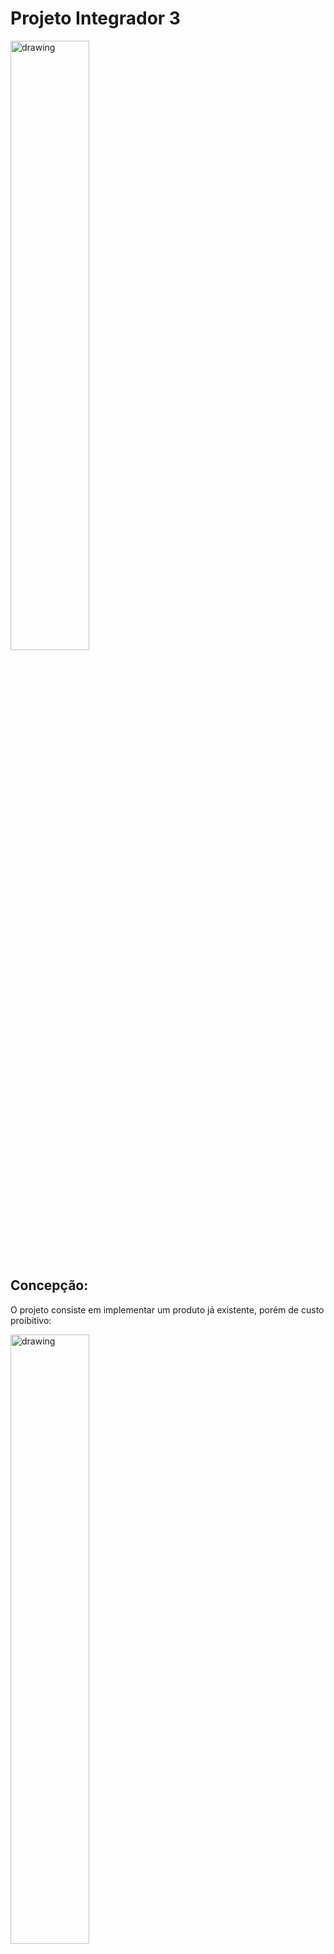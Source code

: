 # Projeto Integrador 3
<img src="https://user-images.githubusercontent.com/17687969/207394502-023f39c8-d682-4d9e-b9fc-01e98b6d5a4a.jpg" alt="drawing" width="50%"/>

## Concepção:

O projeto consiste em implementar um produto já existente, porém de custo proibitivo:

<img src="https://user-images.githubusercontent.com/17687969/207396438-5dea248a-152a-49d1-897b-841934cdbb2c.png" alt="drawing" width="50%"/>

Este é uma placar de Esgrima, para a modalidade Épée, sua função é avaliar se o ataque da espada dos jogadores foi válido.

O objvetivo é implemantar esta funcionalidade com o menor custo possível.

## Design:

O Desing externo terá como base o sistema comercial, já que vem sendo utilizado pelos esportistas que estão acostumados com seu método de funcionamento.
Já o desing interno será construido ao redor do microcontrolador ESP32, que possui capacidade de transmissão sem fio á longa distância, ACD interno, e nessa versão LOLIN32 Lite, também possui capacidade de carregar e funcionar através de uma célula de lítio, que será a fonte de energia para os transmissores dos jogadores.

### Regras de funcionamento do equipamento oficial:

  O sistema oficial, utilizado nas olimpíadas por exemplo, é ligado através de cabos conectados nas costas do jogadores e mantido tensionado por um sistema de polias, este é monitorado á uma velocidade de 500Hz, ou seja, o tempo máximo de detecção é de 2ms, o sistema também indetifica empates, quando os dois jogadores obtém um toque válido em um invertavo inferior á 40ms, acendendo os dois lados do placar

Construção padrão da espada:

![image](https://user-images.githubusercontent.com/17687969/207399514-a4f31b9b-77c6-456a-bf90-6ee5c1d06391.png)

A espada elétrica possui 3 contatos:
* Guard: É conectado ao terra, também está presente no cabo da espada, fazendo contado direto com o corpo do jogador
* Tip e Return Tip: Eles conectam um push button que está na ponta da espada leitura, enviando e recebando um sinal

### Analisando o Sistema Comercial:

![image](https://user-images.githubusercontent.com/17687969/207403761-3cff4c21-5a13-4ee1-bafd-dd9cb72e99c3.png)

Esta é a parte analógica do sistema, notasse que ele possui um capacitor variável, que provavelmente é utilizado para a regulação de um ressonador, considerando o indutor ao lado na mesma parte do circuito.

![image](https://user-images.githubusercontent.com/17687969/207403809-dec8dfef-bd0c-455a-9687-8d5b82bf30b4.png)

  Sinal emitido do aparelho capturado pelo osciloscópio, sem a espada, aparentemente a oscilação está sub amortecida, o que índica que se espera alguma capacitância da espada, afim de trazer próximo á ressonância.

![image](https://user-images.githubusercontent.com/17687969/207403854-87014f6a-c9e2-45fd-b77c-828c1e6fdf6c.png)

  Em cinza é a forma de onda padrão, com a espada tocando em uma  não condutiva, e em amarelo é o sinal com menor capacitância possível que pode ser lido, no caso foi utilizado uma forma pequena de alumínio, o pico no momento t=0 é quando se obtém pressão suficiente para fechar o contato na ponta da espada, notasse que a tensão AC antes do toque é a mesma até poucos microssegundos antes do contado ser fechado, indicando que a partir daquele ponto a espada já estava em contato com a superfície metálica antes da detecção da chave, após o pico de tensão, a componente DC estabiliza para próximo de 0V, indicando a ponta pressionada, e a componente AC agora estabilizada, está cerca de 100mV menor que a referência em cinza, indicando que esta queda é o métrica de detecção que este sistema utiliza.

## Implementação:

### Escolhendo pricípio de funcionamento:

Como nenhuma patente relacionada ao assunto descrimina os valores médios de capacitância, será explorado a seguinte metodologia:

[Circuits and Techniques for Implementing Capacitive Touch Sensing - Technical Articles (allaboutcircuits.com)](https://www.allaboutcircuits.com/technical-articles/circuits-and-techniques-for-implementing-capacitive-touch-sensing/)

Com esta forma espera-se encontrar uma faixa de queda da constante RC, gerada por uma onda quadrada, que esteja em uma faixa de velocidade e tensão legível para o ADC de um microcontrolador.


Testando as leituras com esp32 conectado ao computador:

![image](https://user-images.githubusercontent.com/17687969/207406633-91598bcb-ceae-4028-9618-7d58fddf2514.png)

Em laranja as medidas diretas do adc, e em vermelho a média dos últimos 500 valores, estes valores são referentes apenas à medida da capacitância parasita da protoboard, em paralelo com um resistor de 1MΩ.

Colocando o esp32 em uma bateria e lendo os valores via rede a partir de outro esp32, exceto pela bateria, a metodologia se manteve a mesma:

![image](https://user-images.githubusercontent.com/17687969/207406713-fd8b4566-701f-48f2-8c86-d113d3336099.png)

Medindo um capacitor de 2.2pF na protoboard:

![image](https://user-images.githubusercontent.com/17687969/207406842-03669e8f-c8c9-48b5-a474-4ff941f58206.png)

Provando que a leitura de baixas capacitâncias por este método é possível


### Novas medidas (peak hold):

Estas medidas foram adiquiridas pelo miconcontrolador, já na bateria, com um resistor de descarga de 100KΩ 

![image](https://user-images.githubusercontent.com/17687969/207407322-c9c9fd02-e622-4755-a109-6d8c2b7c402b.png)

Apesar de uma excelente diferença de valores, ela é majoritáriamenta causada pela capacitância do cabo, pois apenas dois cabos estão conectados até o momento que em que pushbutton é apertado, conectando o terceiro fio ao microcontrolador, causando o aumento de capacitância mesmo para um sinal não condutivo, o sinal real é apenas cerca de 30 pontos ( de 4096 ) entre o sinal condutivo e não condutivo.

Baseado nos valores medidos foi levantado o seguinte modelo:

![image](https://user-images.githubusercontent.com/17687969/207423661-31de1535-7c75-4801-ba0e-e7f2a7e4a22e.png)

Sendo C1, 435pF, a capacitância do cabo, e a capacitância da forma de alumínio está estimada em cerca de 20pF em paralelo com C1

### Mudando estratégia: 
Formar um segundo filtro RC para cancelar os efeitos do terceiro fio sendo ligado em paralelo com o segundo fio, somando essas capacitâncias, para tal basta adicionar um segundo resistor que é acoplado quando o botão da ponta é pressionado.

Eureka! Neste ambiente de testes foi possível notar que a geometria do cabo tem um fator crucial nos valores de capacitância dos fios 2 e 3, mais precisamente, que a relação de capacitância entre eles é sempre a mesma, considerando que ambos tem exatamente o memo comprimento, e, a mesma distância do cabo ligado ao terra, é possível avaliar que a capacitância do fio 3 é sempre cerca de 33% do valor do fio 2, sabendo disso, basta conectar um resistor de valor 3 vezes R1, neste caso, 300KΩ para de certa forma, cancelar os efeitos de capacitância do fio 3 sobre a medição, retirando a nescessidade do usuário de calibrar o equipamento.

Teste feito com 100kΩ no segundo fio, como retorno de sinal do botão e 300kΩ no terceiro fio, utilizado como medida do filtro RC, o momento em que o ruído cessa é onde o botão foi apertado, em uma superfície não condutiva, e condutiva:

<img src="https://user-images.githubusercontent.com/17687969/207409785-2a742c3c-02c4-4e33-af1e-c27619fbe15f.png" width="49%"/> <img src="https://user-images.githubusercontent.com/17687969/207409819-9821eae9-1985-470b-a928-d7fdee006ff6.png" width="49%"/>

O resultado final foi este modelo:

![image](https://user-images.githubusercontent.com/17687969/207425338-b1c99e02-5410-409e-b896-acf2a04d06f1.png)

Este modelo foi utilizado para a implementação do sistema usilizando o ESP32 como base.

Após a finalização do modelo e testes através do [ESPCORE](https://github.com/espressif/arduino-esp32) se iniciou a construção da parte física:

### PCB:

![image](https://user-images.githubusercontent.com/17687969/207434530-318e8a57-cfcb-449b-b0ed-035e6ffacba0.png)

A placa foi feita utilizando o Laboratório de Protótipos. 

![image](https://user-images.githubusercontent.com/17687969/207438199-08b3d47d-f612-48c7-a97d-778a7ff80a8e.png)

### Caixa:

A Caixa estipulada para o projeto não foi recebida por problemas de lojística, optou-se por uma outra caixa, de tamanho um pouco maior que seria possível adaptar todas as funções.

![image](https://user-images.githubusercontent.com/17687969/207439109-53cc68eb-aa85-4924-98e2-b88f0ef01b29.png)

### Montagem:

Apesar dos pontos de motagem serem diferentes do planejado, o amplo espaço da placa permitiu fazer outros furos para fixação

![image](https://user-images.githubusercontent.com/17687969/207439406-1d634d03-fa50-4ea0-9c6c-1b51dc7dbbd6.png)

## Operação:

A caixa ficou robusta, fácil de manusear, o afastamento da antena do corpo do esportista garantiu uma boa transmissão de sinal, o prendedor foi suficiente para não se soltar do corpo mesmo durante pulos.

<img src="https://user-images.githubusercontent.com/17687969/207440813-c7bb5e40-e50d-4c19-b14e-71d3c78f75f2.png" width="40%"/> <img src="https://user-images.githubusercontent.com/17687969/207440845-13f5cf0a-d4ee-4214-9250-292aadbb4e9a.png" width="40%"/>

## Referências:

https://patents.google.com/patent/US20060100022

https://patents.google.com/patent/US20010023218A1

https://patents.google.com/patent/US3920242A
